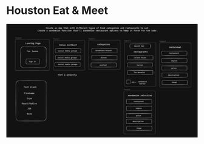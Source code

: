 # Houston Eat & Meet

<img width="1017" alt="Screenshot 2023-10-08 at 5 43 05 PM" src="framework.png">
